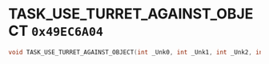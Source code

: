 # TASK_USE_TURRET_AGAINST_OBJECT `0x49EC6A04`

```cpp
void TASK_USE_TURRET_AGAINST_OBJECT(int _Unk0, int _Unk1, int _Unk2, int _Unk3);
```